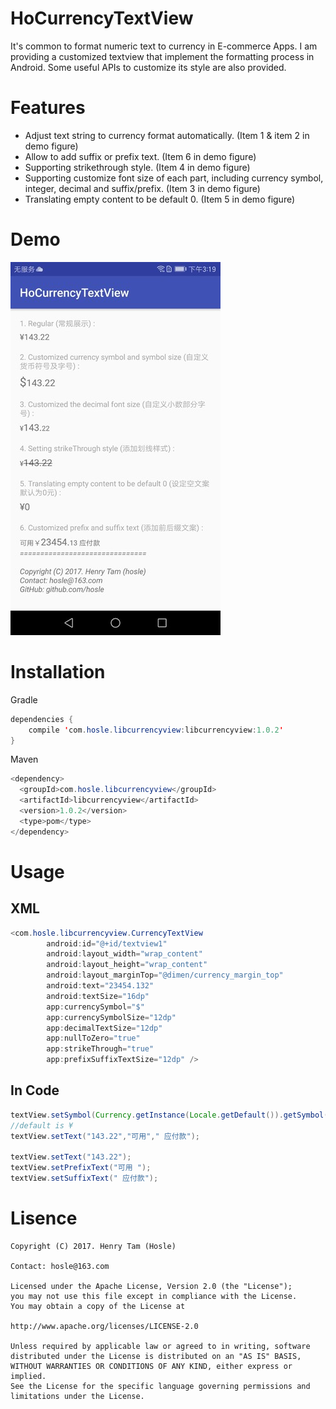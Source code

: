 # HoCurrencyTextView

It's common to format numeric text to currency in E-commerce Apps. I am providing a customized textview that implement the formatting process in Android. Some useful APIs to customize its style are also provided.

# Features
* Adjust text string to currency format automatically. (Item 1 & item 2 in demo figure)
* Allow to add suffix or prefix text. (Item 6 in demo figure)
* Supporting strikethrough style. (Item 4 in demo figure)
* Supporting customize font size of each part, including currency symbol, integer, decimal and suffix/prefix. (Item 3 in demo figure)
* Translating empty content to be default 0. (Item 5 in demo figure)

# Demo
![Currency TextView Demo](./resPic/figure_s.png)


# Installation

Gradle

```java
dependencies {
	compile 'com.hosle.libcurrencyview:libcurrencyview:1.0.2'
}
```

Maven

```java
<dependency>
  <groupId>com.hosle.libcurrencyview</groupId>
  <artifactId>libcurrencyview</artifactId>
  <version>1.0.2</version>
  <type>pom</type>
</dependency>

```

# Usage

## XML
```java
<com.hosle.libcurrencyview.CurrencyTextView
        android:id="@+id/textview1"
        android:layout_width="wrap_content"
        android:layout_height="wrap_content"
        android:layout_marginTop="@dimen/currency_margin_top"
        android:text="23454.132"
        android:textSize="16dp"
        app:currencySymbol="$"
        app:currencySymbolSize="12dp"
        app:decimalTextSize="12dp"
        app:nullToZero="true"
        app:strikeThrough="true"
        app:prefixSuffixTextSize="12dp" />
```
## In Code

```java
textView.setSymbol(Currency.getInstance(Locale.getDefault()).getSymbol());
//default is ¥
textView.setText("143.22","可用"," 应付款");

textView.setText("143.22");
textView.setPrefixText("可用 ");
textView.setSuffixText(" 应付款");
```
# Lisence

```
Copyright (C) 2017. Henry Tam (Hosle) 

Contact: hosle@163.com

Licensed under the Apache License, Version 2.0 (the "License");
you may not use this file except in compliance with the License.
You may obtain a copy of the License at 

http://www.apache.org/licenses/LICENSE-2.0

Unless required by applicable law or agreed to in writing, software distributed under the License is distributed on an "AS IS" BASIS, WITHOUT WARRANTIES OR CONDITIONS OF ANY KIND, either express or implied.
See the License for the specific language governing permissions and limitations under the License.
```



